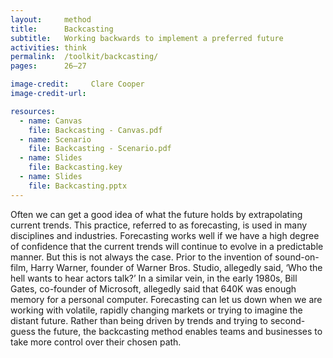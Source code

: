 ```yaml
---
layout:     method
title:      Backcasting
subtitle:   Working backwards to implement a preferred future
activities: think
permalink:  /toolkit/backcasting/
pages:      26–27

image-credit:     Clare Cooper
image-credit-url: 

resources:
  - name: Canvas
    file: Backcasting - Canvas.pdf
  - name: Scenario
    file: Backcasting - Scenario.pdf
  - name: Slides
    file: Backcasting.key
  - name: Slides
    file: Backcasting.pptx
---
```


Often we can get a good idea of what the future holds by extrapolating current trends. This practice, referred to as forecasting, is used in many disciplines and industries. Forecasting works well if we have a high degree of confidence that the current trends will continue to evolve in a predictable manner. But this is not always the case. Prior to the invention of sound-on-film, Harry Warner, founder of Warner Bros. Studio, allegedly said, ‘Who the hell wants to hear actors talk?’ In a similar vein, in the early 1980s, Bill Gates, co-founder of Microsoft, allegedly said that 640K was enough memory for a personal computer. Forecasting can let us down when we are working with volatile, rapidly changing markets or trying to imagine the distant future. Rather than being driven by trends and trying to second-guess the future, the backcasting method enables teams and businesses to take more control over their chosen path.